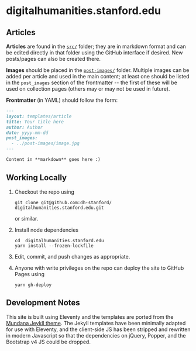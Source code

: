 # digitalhumanities.stanford.edu


## Articles

**Articles** are found in the [`src/`](src/) folder; they are in markdown format and can be edited directly in that folder using the GitHub interface if desired.  New posts/pages can also be created there.

**Images** should be placed in the [`post-images/`](post-images/) folder.  Multiple images can be added per article and used in the main content; at least one should be listed in the `post_images` section of the frontmatter -- the first of these will be used on collection pages (others may or may not be used in future).

**Frontmatter** (in YAML) should follow the form:

```md
---
layout: templates/article
title: Your title here
author: Author
date: yyyy-mm-dd
post_images:
  - ../post-images/image.jpg
---

Content in **markdown** goes here :)
```


## Working Locally

1. Checkout the repo using

   ```
   git clone git@github.com:dh-stanford/ digitalhumanities.stanford.edu.git
   ```

   or similar.

2. Install node dependencies

   ```
   cd  digitalhumanities.stanford.edu
   yarn install --frozen-lockfile
   ```

4. Edit, commit, and push changes as appropriate.

5. Anyone with write privileges on the repo can deploy the site to GitHub Pages using

   ```
   yarn gh-deploy
   ```


## Development Notes

This site is built using Eleventy and the templates are ported from the [Mundana Jeykll theme](https://github.com/wowthemesnet/mundana-theme-jekyll).  The Jekyll templates have been minimally adapted for use with Eleventy, and the client-side JS has been stripped and rewritten in modern Javascript so that the dependencies on jQuery, Popper, and the Bootstrap v4 JS could be dropped.
